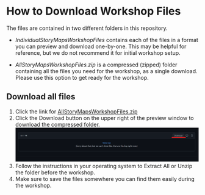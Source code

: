 # How to Download Workshop Files

The files are contained in two different folders in this repository.
- _IndividualStoryMapsWorkshopFiles_ contains each of the files in a format you can preview and download one-by-one. This may be helpful for reference, but we do not recommend it for initial workshop setup.

- _AllStoryMapsWorkshopFiles.zip_ is a compressed (zipped) folder containing all the files you need for the workshop, as a single download. Please use this option to get ready for the workshop.

## Download all files
1. Click the link for [AllStoryMapsWorkshopFiles.zip](AllStoryMapsWorkshopFiles.zip)
2. Click the Download button on the upper right of the preview window to download the compressed folder.
![Download button](DownloadButton.png)
3. Follow the instructions in your operating system to Extract All or Unzip the folder before the workshop.
4. Make sure to save the files somewhere you can find them easily during the workshop.

